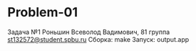# Problem-01
Задача №1 Роньшин Всеволод Вадимович, 81 группа st132572@student.spbu.ru Сборка: make Запуск: output.app
